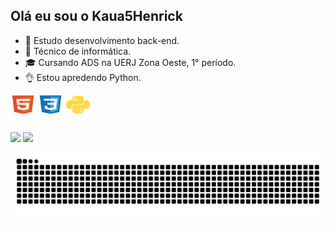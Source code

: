 ## Olá eu sou o Kaua5Henrick 

- 📘 Estudo desenvolvimento back-end.
- 🤖 Técnico de informática.
- 🎓 Cursando ADS na UERJ Zona Oeste, 1° período.
- 👌 Estou apredendo Python.

<div style="display: inline_block">
 <img align="center" alt="kaua-HTML" height="30" width="40" src="https://raw.githubusercontent.com/devicons/devicon/master/icons/html5/html5-original.svg">
  <img align="center" alt="kaua-CSS" height="30" width="40" src="https://raw.githubusercontent.com/devicons/devicon/master/icons/css3/css3-original.svg">
  <img align="center" alt="kaua-python" height="30" width="40" src="https://raw.githubusercontent.com/devicons/devicon/master/icons/python/python-plain.svg">
 </div>

 ##

  <a href ="mailton:kauahenrick87@gmail.com"><img src="https://img.shields.io/badge/-Gmail-%23333?style=for-the-badge&logo=gmail&logoColor=white" target="_blank"></a>
 <a href="https://www.linkedin.com/in/kauã-henrique-06ba47212" target="_blank"><img src="https://img.shields.io/badge/-LinkedIn-%230077B5?style=for-the-badge&logo=linkedin&logoColor=white" target="_blank"></a> 
  
  
<picture align="center">
  <source media="(prefers-color-scheme: dark)" srcset="https://raw.githubusercontent.com/Kaua5Henrick/Kaua5Henrick/output/github-contribution-grid-snake-dark.svg">
  <source media="(prefers-color-scheme: light)" srcset="https://raw.githubusercontent.com/Kaua5Henrick/Kaua5Henrick/output/github-contribution-grid-snake-dark.svg">
  <img align="center" alt="github contribution grid snake animation" src="https://raw.githubusercontent.com/Kaua5Henrick/Kaua5Henrick/output/github-contribution-grid-snake.svg">
</picture>
